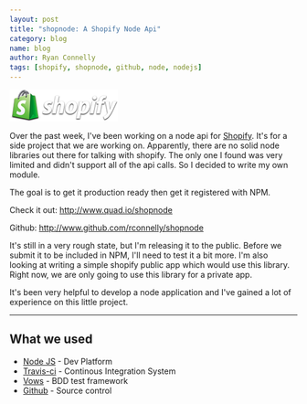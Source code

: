 ```yaml
---
layout: post
title: "shopnode: A Shopify Node Api"
category: blog
name: blog
author: Ryan Connelly
tags: [shopify, shopnode, github, node, nodejs]
---
```


![Alt Shopify Logo](/img/blogs/shopify.png)

Over the past week, I've been working on a node api for [Shopify](http://www.shopify.com). It's for a side project that
we are working on. Apparently, there are no solid node libraries out there for talking with shopify.
The only one I found was very limited and didn't support all of the api calls. So I decided to write my own module.

The goal is to get it production ready then get it registered with NPM.

Check it out:
<http://www.quad.io/shopnode>

Github:
<http://www.github.com/rconnelly/shopnode>

It's still in a very rough state, but I'm releasing it to the public. Before we submit it to be included in NPM, I'll need to test it a bit more. I'm also looking at writing a simple shopify public app which would use this library. Right now, we are only going to use this library for a private app.

It's been very helpful to develop a node application and I've gained a lot of experience on this little project.

______

## What we used

- [Node JS](http://www.nodejs.org) - Dev Platform
- [Travis-ci](http://www.travis-ci.org) - Continous Integration System
- [Vows](http://www.vowsjs.org) - BDD test framework
- [Github](http://www.github.com) - Source control



